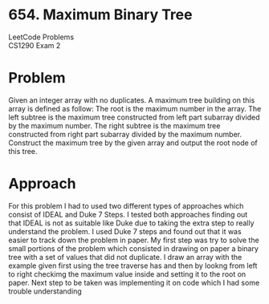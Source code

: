 # 654. Maximum Binary Tree
LeetCode Problems\
CS1290 Exam 2 

# Problem 

Given an integer array with no duplicates. A maximum tree building on this array is defined as follow:
The root is the maximum number in the array.
The left subtree is the maximum tree constructed from left part subarray divided by the maximum number.
The right subtree is the maximum tree constructed from right part subarray divided by the maximum number.
Construct the maximum tree by the given array and output the root node of this tree.

# Approach
For this problem I had to used two different types of approaches which consist of IDEAL and Duke 7 Steps. I tested both approaches finding out that IDEAL is not as suitable like Duke due to taking the extra step to really understand the problem. I used Duke 7 steps and found out that it was easier to track down the problem in paper. My first step was try to solve the small portions of the problem which consisted in drawing on paper a binary tree with a set of values that did not duplicate.
I draw an array with the example given first using the tree traverse has and then by lookng from left to right checkimg the 
maximum value inside and setting it to the root on paper. Next step to be taken was implementing it on code which I had some trouble understanding 
